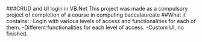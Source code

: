 ###CRUD and UI login in VB.Net 
This project was made as a compulsory project of completion of a course in computing baccalaureate
##What it contains:
-Login with various levels of access and functionalities for each of them.
-Different functionalities for each level of access.
-Custom UI, no finished. 
